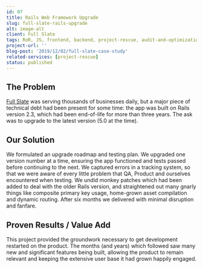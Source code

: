```yaml
---
id: 07
title: Rails Web Framework Upgrade
slug: full-slate-rails-upgrade
alt: image-alt
client: Full Slate
tags: RoR, JS, frontend, backend, project-rescue, audit-and-optimization
project-url: ''
blog-post: '2019/12/02/full-slate-case-study'
related-services: [project-rescue]
status: published
---
```


<div class="problem">
<h2 class="subheading">The Problem</h2>
<p>
<a class="link-pink" href="https://www.fullslate.com/" target="_blank">Full Slate</a> was serving thousands of businesses daily, but a major piece of technical debt had been present for some time: the app was built on Rails version 2.3, which had been end-of-life for more than three years. The ask was to upgrade to the latest version (5.0 at the time).
</p>
</div>

<div class="solution">
<h2 class="subheading">Our Solution</h2>
<p>
We formulated an upgrade roadmap and testing plan. We upgraded one version number at a time, ensuring the app functioned and tests passed before continuing to the next. We captured errors in a tracking system, so that we were aware of every little problem that QA, Product and ourselves encountered when testing. We undid monkey patches which had been added to deal with the older Rails version, and straightened out many gnarly things like composite primary key usage, home-grown asset compilation and dynamic routing. After six months we delivered with minimal disruption and fanfare.
</p>
</div>

<div class="value">
<h2 class="subheading">Proven Results / Value Add</h2>
<p>
This project provided the groundwork necessary to get development restarted on the product. The months (and years) which followed saw many new and significant features being built, allowing the product to remain relevant and keeping the extensive user base it had grown happily engaged.
</p>
</div>
